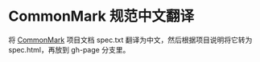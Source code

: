 # CommonMark 规范中文翻译

将 [CommonMark](https://github.com/jgm/CommonMark/) 项目文档 spec.txt 翻译为中文，然后根据项目说明将它转为 spec.html，再放到 gh-page 分支里。
